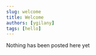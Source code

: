 ```yaml
---
slug: welcome
title: Welcome
authors: [ygilany]
tags: [hello]
---
```


Nothing has been posted here yet

